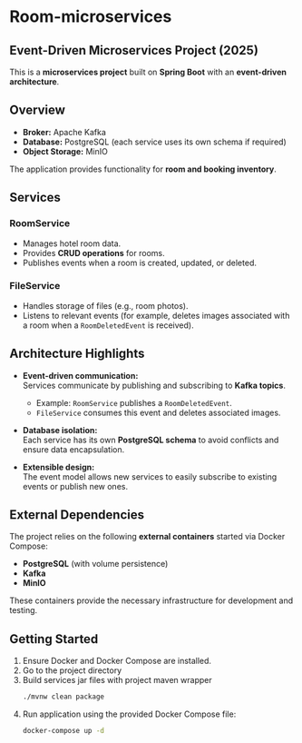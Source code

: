 # Room-microservices
## Event-Driven Microservices Project (2025)

This is a **microservices project** built on **Spring Boot** with an **event-driven architecture**.

## Overview

- **Broker:** Apache Kafka
- **Database:** PostgreSQL (each service uses its own schema if required)
- **Object Storage:** MinIO

The application provides functionality for **room and booking inventory**.

## Services

### RoomService
- Manages hotel room data.
- Provides **CRUD operations** for rooms.
- Publishes events when a room is created, updated, or deleted.

### FileService
- Handles storage of files (e.g., room photos).
- Listens to relevant events (for example, deletes images associated with a room when a `RoomDeletedEvent` is received).

## Architecture Highlights

- **Event-driven communication:**  
  Services communicate by publishing and subscribing to **Kafka topics**.
    - Example: `RoomService` publishes a `RoomDeletedEvent`.
    - `FileService` consumes this event and deletes associated images.

- **Database isolation:**  
  Each service has its own **PostgreSQL schema** to avoid conflicts and ensure data encapsulation.

- **Extensible design:**  
  The event model allows new services to easily subscribe to existing events or publish new ones.

## External Dependencies

The project relies on the following **external containers** started via Docker Compose:

- **PostgreSQL** (with volume persistence)
- **Kafka**
- **MinIO**

These containers provide the necessary infrastructure for development and testing.

## Getting Started

1. Ensure Docker and Docker Compose are installed.
2. Go to the project directory
3. Build services jar files with project maven wrapper
   ```bash
   ./mvnw clean package

4. Run application using the provided Docker Compose file:
   ```bash
   docker-compose up -d
 